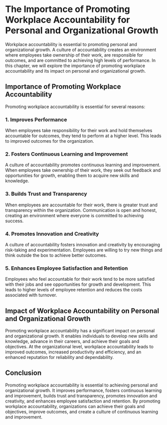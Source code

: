 The Importance of Promoting Workplace Accountability for Personal and Organizational Growth
====================================================================================================================

Workplace accountability is essential to promoting personal and organizational growth. A culture of accountability creates an environment where employees take ownership of their work, are responsible for outcomes, and are committed to achieving high levels of performance. In this chapter, we will explore the importance of promoting workplace accountability and its impact on personal and organizational growth.

Importance of Promoting Workplace Accountability
------------------------------------------------

Promoting workplace accountability is essential for several reasons:

### 1. Improves Performance

When employees take responsibility for their work and hold themselves accountable for outcomes, they tend to perform at a higher level. This leads to improved outcomes for the organization.

### 2. Fosters Continuous Learning and Improvement

A culture of accountability promotes continuous learning and improvement. When employees take ownership of their work, they seek out feedback and opportunities for growth, enabling them to acquire new skills and knowledge.

### 3. Builds Trust and Transparency

When employees are accountable for their work, there is greater trust and transparency within the organization. Communication is open and honest, creating an environment where everyone is committed to achieving success.

### 4. Promotes Innovation and Creativity

A culture of accountability fosters innovation and creativity by encouraging risk-taking and experimentation. Employees are willing to try new things and think outside the box to achieve better outcomes.

### 5. Enhances Employee Satisfaction and Retention

Employees who feel accountable for their work tend to be more satisfied with their jobs and see opportunities for growth and development. This leads to higher levels of employee retention and reduces the costs associated with turnover.

Impact of Workplace Accountability on Personal and Organizational Growth
------------------------------------------------------------------------

Promoting workplace accountability has a significant impact on personal and organizational growth. It enables individuals to develop new skills and knowledge, advance in their careers, and achieve their goals and objectives. At the organizational level, workplace accountability leads to improved outcomes, increased productivity and efficiency, and an enhanced reputation for reliability and dependability.

Conclusion
----------

Promoting workplace accountability is essential to achieving personal and organizational growth. It improves performance, fosters continuous learning and improvement, builds trust and transparency, promotes innovation and creativity, and enhances employee satisfaction and retention. By promoting workplace accountability, organizations can achieve their goals and objectives, improve outcomes, and create a culture of continuous learning and improvement.
